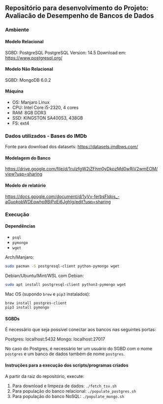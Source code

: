 ## Repositório para desenvolvimento do Projeto: Avaliacão de Desempenho de Bancos de Dados

### Ambiente

#### Modelo Relacional
SGBD: PostgreSQL
PostgreSQL Version: 14.5
Download em: https://www.postgresql.org/

#### Modelo Não Relacional
SGBD: MongoDB 6.0.2

#### Máquina
- OS: Manjaro Linux
- CPU: Intel Core i5-2320, 4 cores
- RAM: 8GB DDR3
- SSD: KINGSTON SA400S3, 438GB
- FS: ext4

### Dados utilizados - Bases do IMDb

Fonte para download dos datasets: https://datasets.imdbws.com/

#### Modelagem do Banco
https://drive.google.com/file/d/1rulzfgW2jZFhm0yDkpzMd0wRiV2wmEOM/view?usp=sharing

#### Modelo de relatório
https://docs.google.com/document/d/1yVv-ferbsFldos_-aGuokpbWDEqwhp9BiPoEi6JghIg/edit?usp=sharing

### Execução

#### Dependências

- `psql`
- `pymongo`
- `wget`

Arch/Manjaro:
~~~bash
sudo pacman -S postgresql-client python-pymongo wget
~~~

Debian/Ubuntu/Mint/WSL com Debian:
~~~bash
sudo apt install postgresql-client python3-pymongo wget
~~~

Mac OS (supondo `brew` e `pip3` instalados):
~~~bash
brew install postgres-client
pip3 install pymongo
~~~

#### SGBDs

É necessário que seja possível conectar aos bancos nas seguintes portas:

Postgres: localhost:5432
Mongo: localhost:27017

No caso do Postgres, é necessário ter um usuário do SGBD com o nome `postgres` e
um banco de dados também de nome `postgres`.

#### Instruções para a execução dos scripts/programas criados

A partir da raiz do repositório, execute:

1. Para download e limpeza de dados: `./fetch_tsv.sh`
2. Para população do banco relacional: `./populate_postgres.sh`
3. Para população do banco NoSQL: `./populate_mongo.sh`
